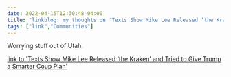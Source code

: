 ```yaml
---
date: 2022-04-15T12:30:48-04:00
title: "linkblog: my thoughts on 'Texts Show Mike Lee Released ‘the Kraken’ and Tried to Give Trump a Smarter Coup Plan'"
tags: ["link","Communities"]
---
```

Worrying stuff out of Utah.
 
[link to 'Texts Show Mike Lee Released ‘the Kraken’ and Tried to Give Trump a Smarter Coup Plan'](https://www.vice.com/en/article/wxd9pm/sen-mike-lee-mark-meadows-election)
